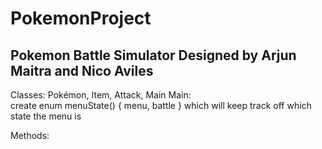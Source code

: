 # PokemonProject
 
## Pokemon Battle Simulator Designed by Arjun Maitra and Nico Aviles

Classes: Pokémon, Item, Attack, Main 
Main: <br />
create enum menuState() { menu, battle } which will keep track off which state the menu is 

Methods:
